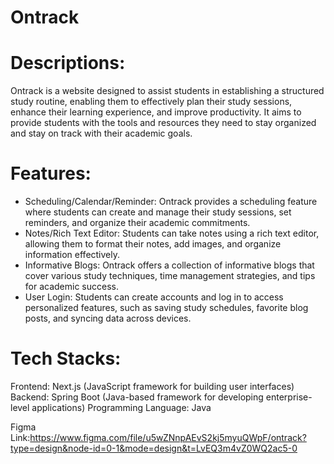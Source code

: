 # Ontrack

# Descriptions:

Ontrack is a website designed to assist students in establishing a structured study routine, enabling them to effectively plan their study sessions, enhance their learning experience, and improve productivity. It aims to provide students with the tools and resources they need to stay organized and stay on track with their academic goals.

# Features:

 - Scheduling/Calendar/Reminder: Ontrack provides a scheduling feature where students can create and manage their study sessions, set reminders, and organize their academic commitments.
 - Notes/Rich Text Editor: Students can take notes using a rich text editor, allowing them to format their notes, add images, and organize information effectively.
 - Informative Blogs: Ontrack offers a collection of informative blogs that cover various study techniques, time management strategies, and tips for academic success.
 - User Login: Students can create accounts and log in to access personalized features, such as saving study schedules, favorite blog posts, and syncing data across devices.

# Tech Stacks:

Frontend: Next.js (JavaScript framework for building user interfaces)
Backend: Spring Boot (Java-based framework for developing enterprise-level applications)
Programming Language: Java


Figma Link:https://www.figma.com/file/u5wZNnpAEvS2kj5myuQWpF/ontrack?type=design&node-id=0-1&mode=design&t=LvEQ3m4vZ0WQ2ac5-0
